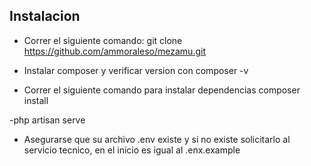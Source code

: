 ## Instalacion

 - Correr el siguiente comando:
   git clone https://github.com/ammoraleso/mezamu.git
 
 - Instalar composer y verificar version con 
    composer -v
    
 - Correr el siguiente comando para instalar dependencias
    composer install 
     
 -php artisan serve
 
 - Asegurarse que su archivo .env existe y si no existe solicitarlo al servicio tecnico,
 en el inicio es igual al .enx.example
    